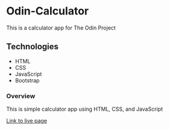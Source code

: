# Odin-Calculator
This is a calculator app for The Odin Project

## Technologies
- HTML
- CSS
- JavaScript
- Bootstrap

### Overview

This is simple calculator app using HTML, CSS, and JavaScript

[Link to live page](https://manny53365.github.io/odin-calculator/)
